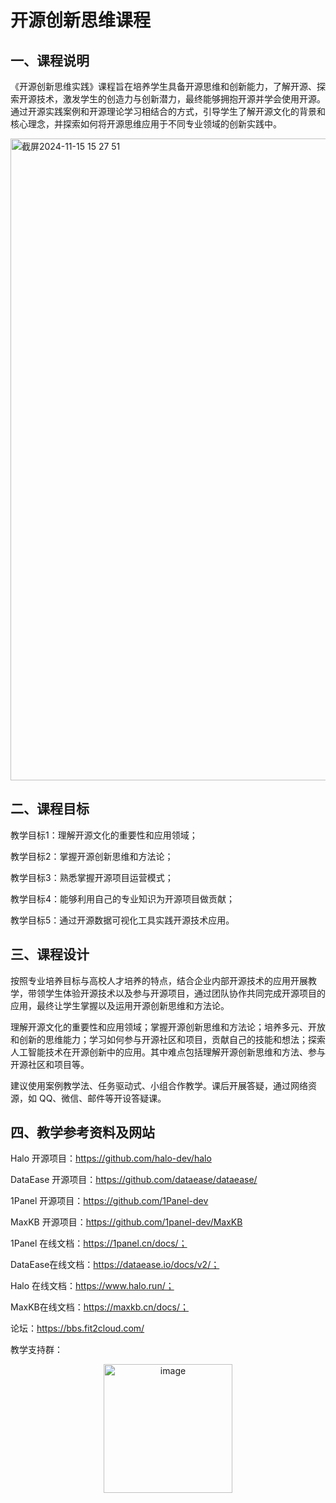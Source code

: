 # 开源创新思维课程

## 一、课程说明

《开源创新思维实践》课程旨在培养学生具备开源思维和创新能力，了解开源、探索开源技术，激发学生的创造力与创新潜力，最终能够拥抱开源并学会使用开源。通过开源实践案例和开源理论学习相结合的方式，引导学生了解开源文化的背景和核心理念，并探索如何将开源思维应用于不同专业领域的创新实践中。

<img width="1027" alt="截屏2024-11-15 15 27 51" src="https://github.com/user-attachments/assets/26063472-766e-4119-a26c-f9d8c0594246">


## 二、课程目标

教学目标1：理解开源文化的重要性和应用领域；

教学目标2：掌握开源创新思维和方法论；

教学目标3：熟悉掌握开源项目运营模式；

教学目标4：能够利用自己的专业知识为开源项目做贡献；

教学目标5：通过开源数据可视化工具实践开源技术应用。

## 三、课程设计

按照专业培养目标与高校人才培养的特点，结合企业内部开源技术的应用开展教学，带领学生体验开源技术以及参与开源项目，通过团队协作共同完成开源项目的应用，最终让学生掌握以及运用开源创新思维和方法论。

理解开源文化的重要性和应用领域；掌握开源创新思维和方法论；培养多元、开放和创新的思维能力；学习如何参与开源社区和项目，贡献自己的技能和想法；探索人工智能技术在开源创新中的应用。其中难点包括理解开源创新思维和方法、参与开源社区和项目等。

建议使用案例教学法、任务驱动式、小组合作教学。课后开展答疑，通过网络资源，如 QQ、微信、邮件等开设答疑课。

## 四、教学参考资料及网站

Halo 开源项目：https://github.com/halo-dev/halo

DataEase 开源项目：https://github.com/dataease/dataease/

1Panel 开源项目：https://github.com/1Panel-dev

MaxKB 开源项目：https://github.com/1panel-dev/MaxKB

1Panel 在线文档：https://1panel.cn/docs/；

DataEase在线文档：https://dataease.io/docs/v2/；

Halo 在线文档：https://www.halo.run/；

MaxKB在线文档：https://maxkb.cn/docs/；

论坛：https://bbs.fit2cloud.com/

教学支持群：

<div align=center>
<img width="206" alt="image" src="https://github.com/user-attachments/assets/7fc60a82-45cd-4e9b-9cfd-496dea906280">
</div>
